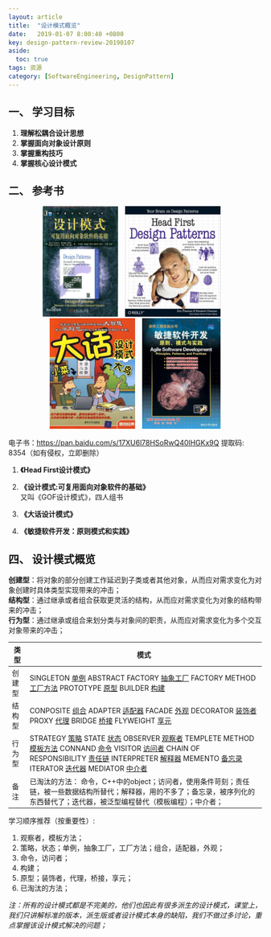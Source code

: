 ```yaml
---
layout: article
title:  "设计模式概览"
date:   2019-01-07 8:00:40 +0800
key: design-pattern-review-20190107
aside:
  toc: true
tags: 资源
category: [SoftwareEngineering, DesignPattern]
---
```


## 一、 学习目标
1. **理解松耦合设计思想**  
2. **掌握面向对象设计原则**    
3. **掌握重构技巧**  
4. **掌握核心设计模式**  

## 二、 参考书
<center class="half">
  <img src="/assets/images/software_engineering/design_pattern/design_pattern_gof.jpeg" height="220"/>&emsp;<img src="/assets/images/software_engineering/design_pattern/design_pattern_head_first.png" height="220"/>&emsp;<img src="/assets/images/software_engineering/design_pattern/design_pattern_dahua.jpg" height="220"/>&emsp;<img src="/assets/images/software_engineering/design_pattern/design_pattern_agile.jpg" height="220"/>
</center>

电子书：<https://pan.baidu.com/s/17XU6l78HSoRwQ40lHGKx9Q> 提取码: 8354（如有侵权，立即删除）  
1. **《Head First设计模式》**  

2. **《设计模式:可复用面向对象软件的基础》**  
又叫《GOF设计模式》，四人组书  

3. **《大话设计模式》**   

4. **《敏捷软件开发：原则模式和实践》**  


## 四、 设计模式概览
**创建型**：将对象的部分创建工作延迟到子类或者其他对象，从而应对需求变化为对象创建时具体类型实现带来的冲击；  
**结构型**：通过继承或者组合获取更灵活的结构，从而应对需求变化为对象的结构带来的冲击；  
**行为型**：通过继承或组合来划分类与对象间的职责，从而应对需求变化为多个交互对象带来的冲击；  

| 类型 | 模式 |  
| --- | --- |  
| 创建型 | SINGLETON [单例]() ABSTRACT FACTORY [抽象工厂]() FACTORY METHOD [工厂方法]() PROTOTYPE [原型]() BUILDER [构建]() |  
| 结构型 | CONPOSITE [组合]() ADAPTER [适配器]() FACADE [外观]() DECORATOR [装饰者]() PROXY [代理]() BRIDGE [桥接]() FLYWEIGHT [享元]() |  
| 行为型 | STRATEGY [策略]() STATE [状态]() OBSERVER [观察者]() TEMPLETE METHOD [模板方法]() CONNAND [命令]() VISITOR [访问者]()  CHAIN OF RESPONSIBILITY [责任链]()  INTERPRETER [解释器]()  MEMENTO [备忘录]()  ITERATOR [迭代器]()  MEDIATOR [中介者]()  |    
| 备注 | 已淘汰的方法：  命令，C++中的object；访问者，使用条件苛刻；责任链，被一些数据结构所替代；解释器，用的不多了；备忘录，被序列化的东西替代了；迭代器，被泛型编程替代（模板编程）；中介者； |  

学习顺序推荐（按重要性）:    
1. 观察者，模板方法；  
2. 策略，状态；单例，抽象工厂，工厂方法；组合，适配器，外观；  
3. 命令，访问者；  
4. 构建；  
5. 原型；装饰者，代理，桥接，享元；  
6. 已淘汰的方法；  


*注：所有的设计模式都是不完美的，他们也因此有很多派生的设计模式，课堂上，我们只讲解标准的版本，派生版或者设计模式本身的缺陷，我们不做过多讨论，重点掌握该设计模式解决的问题；*  
